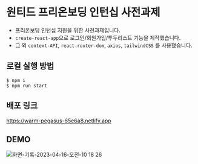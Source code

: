 # 원티드 프리온보딩 인턴십 사전과제

- 프리온보딩 인턴십 지원을 위한 사전과제입니다.
- `create-react-app`으로 로그인/회원가입/투두리스트 기능을 제작했습니다.
- 그 외 `context-API`, `react-router-dom`, `axios`, `tailwindCSS` 를 사용했습니다.

## 로컬 실행 방법

```
$ npm i
$ npm run start
```

## 배포 링크

https://warm-pegasus-65e6a8.netlify.app

## DEMO
![화면-기록-2023-04-16-오전-10 18 26](https://user-images.githubusercontent.com/105726931/232261742-47fb116a-4ac5-4b14-815b-50ae83826e82.gif)
